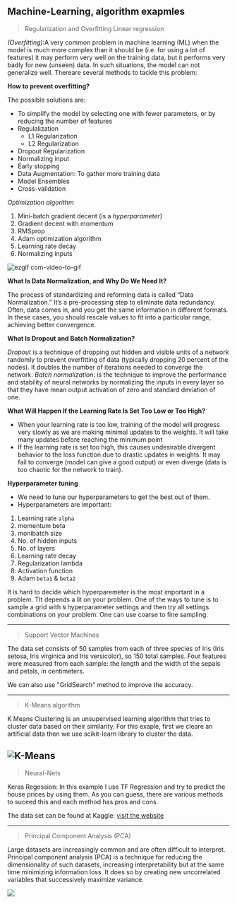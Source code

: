 Machine-Learning, algorithm exapmles
-------------------------------------------------------------
> Regularization and Overfitting Linear regression

*(Overfitting)*:A very common problem in machine learning (ML) when the model is much more complex than it should be (i.e. for using a lot of features) it may perform very well on the training data, but it performs very badly for new (unseen) data. In such situations, the model can not generalize well. Thereare several methods to tackle this problem:

**How to prevent overfitting?**

The possible solutions are:
* To simplify the model by selecting one with fewer parameters, or by reducing the number of features
* Regulalization 
  * L1 Regularization
  * L2 Regularization
* Dropout Regularization 
* Normalizing input
* Early stopping
* Data Augmentation: To gather more training data
* Model Ensembles 
* Cross-validation


*Optimization algorithm*
1. Mini-batch gradient decent (is a _hyperparameter_)
1. Gradient decent with momentum
1. RMSprop
1. Adam optimization algorithm
1. Learning rate decay 
1. Normalizing inputs


![ezgif com-video-to-gif](https://user-images.githubusercontent.com/46888580/99692928-1bca5e00-2a8b-11eb-9ed8-54c553bb46e5.gif)

**What Is Data Normalization, and Why Do We Need It?**

The process of standardizing and reforming data is called “Data Normalization.” It’s a pre-processing step to eliminate data redundancy. Often, data comes in, and you get the same information in different formats. In these cases, you should rescale values to fit into a particular range, achieving better convergence.


**What Is Dropout and Batch Normalization?**

*Dropout* is a technique of dropping out hidden and visible units of a network randomly to prevent overfitting of data (typically dropping 20 percent of the nodes). It doubles the number of iterations needed to converge the network.
*Batch normalization*: is the technique to improve the performance and stability of neural networks by normalizing the inputs in every layer so that they have mean output activation of zero and standard deviation of one.

**What Will Happen If the Learning Rate Is Set Too Low or Too High?**

* When your learning rate is too low, training of the model will progress very slowly as we are making minimal updates to the weights. It will take many updates before reaching the minimum point
* If the learning rate is set too high, this causes undesirable divergent behavior to the loss function due to drastic updates in weights. It may fail to converge (model can give a good output) or even diverge (data is too chaotic for the network to train).


**Hyperparameter tuning**
* We need to tune our hyperparameters to get the best out of them. 
* Hyperparameters are important:

1. Learning rate `alpha`
2. momentum beta
3. monibatch size
4. No. of hidden inputs
5. No. of layers
6. Learning rate decay
7. Regularization lambda 
8. Activation function 
9. Adam `beta1` & `beta2`

It is hard to decide which hyperparemeter is the most important in a problem. TIt depends a lit on your problem. One of the ways to tune is to sample a grid with `N` hyperparameter settings and then try all settings combinations on your problem. One can use coarse to fine sampling.

---   
 >  Support Vector Machines 
   
  The data set consists of 50 samples from each of three species of Iris (Iris setosa, Iris virginica and Iris versicolor), so 150 total samples. Four features were measured from each sample: the length and the width of the sepals and petals, in centimeters.

  We can also use "GridSearch" method to improve the accuracy.

---

> K-Means algorithm 

K Means Clustering is an unsupervised learning algorithm that tries to cluster data based on their similarity. For this exaple, first we cleare an artificial data 
then we use scikit-learn library to cluster the data.

![K-Means](https://github.com/Foroozani/Machine-Learning1/blob/master/03-kmeans.png)
[](https://github.com/Foroozani/Machine-Learning1/blob/master/figures/clustering1.png)
---
> Neural-Nets 

Keras Regession: In this example I use TF Regression and try to predict the house prices by using them. As you can guess, there are various methods to suceed this and each method has pros and cons.

The data set can be found at Kaggle: 
[visit the website](https://www.kaggle.com/harlfoxem/housesalesprediction)

---

> Principal Component Analysis (PCA)

Large datasets are increasingly common and are often difficult to interpret. Principal component analysis (PCA) is a technique for reducing the dimensionality of such datasets, increasing interpretability but at the same time minimizing information loss. It does so by creating new uncorrelated variables that successively maximize variance.

![](https://github.com/Foroozani/Machine-Learning1/blob/master/figures/pca2.png)


